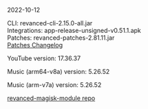 2022-10-12
  
CLI: revanced-cli-2.15.0-all.jar  
Integrations: app-release-unsigned-v0.51.1.apk  
Patches: revanced-patches-2.81.11.jar  
[Patches Changelog](https://github.com/revanced/revanced-patches/releases/tag/v2.81.11)  

YouTube version: 17.36.37  

Music (arm64-v8a) version: 5.26.52  

Music (arm-v7a) version: 5.26.52  

[revanced-magisk-module repo](https://github.com/j-hc/revanced-magisk-module)
